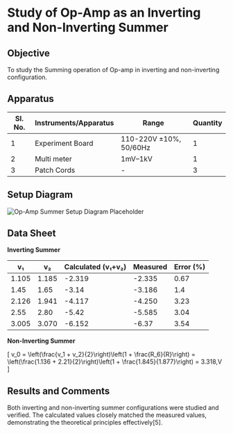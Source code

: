 # Study of Op-Amp as an Inverting and Non-Inverting Summer

## Objective
To study the Summing operation of Op-amp in inverting and non-inverting configuration.

## Apparatus
| Sl. No. | Instruments/Apparatus | Range                | Quantity |
|---------|----------------------|----------------------|----------|
| 1       | Experiment Board     | 110-220V ±10%, 50/60Hz | 1     |
| 2       | Multi meter          | 1mV–1kV              | 1        |
| 3       | Patch Cords          | -                    | 3        |

## Setup Diagram
![Op-Amp Summer Setup Diagram Placeholder](setup_opamp_summer.png)

## Data Sheet

**Inverting Summer**

| v₁    | v₂    | Calculated (v₁+v₂) | Measured | Error (%) |
|-------|-------|--------------------|----------|-----------|
| 1.105 | 1.185 | -2.319             | -2.335   | 0.67      |
| 1.45  | 1.65  | -3.14              | -3.186   | 1.4       |
| 2.126 | 1.941 | -4.117             | -4.250   | 3.23      |
| 2.55  | 2.80  | -5.42              | -5.585   | 3.04      |
| 3.005 | 3.070 | -6.152             | -6.37    | 3.54      |

**Non-Inverting Summer**

\[
v_0 = \left(\frac{v_1 + v_2}{2}\right)\left(1 + \frac{R_6}{R}\right) = \left(\frac{1.136 + 2.21}{2}\right)\left(1 + \frac{1.845}{1.877}\right) = 3.318\,V
\]

## Results and Comments
Both inverting and non-inverting summer configurations were studied and verified. The calculated values closely matched the measured values, demonstrating the theoretical principles effectively[5].

